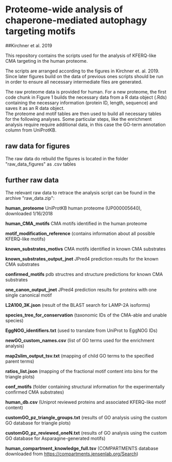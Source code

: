 # Proteome-wide analysis of chaperone-mediated autophagy targeting motifs

##Kirchner et al. 2019


This repository contains the scripts used for the analysis of KFERQ-like CMA targeting in the human proteome.

The scripts are arranged according to the figures in Kirchner et. al. 2019. Since later figures build on the data of previous ones scripts should be run in order to ensure all necessary intermediate files are generated.  
  
The raw proteome data is provided for human. For a new proteome, the first code chunk in Figure 1 builds the necessary data from a R data object (.Rds) containing the necessary information (protein ID, length, sequence) and saves it as an R data object.  
The proteome and motif tables are then used to build all necessary tables for the following analyses. Some particular steps, like the enrichment analysis require require additional data, in this case the GO-term annotation column from UniProtKB.  

## raw data for figures
The raw data do rebuild the figures is located in the folder "raw_data_figures" as .csv tables

## further raw data
The relevant raw data to retrace the analysis script can be found in the archive "raw_data.zip":  
  
**human_proteome** UniProtKB human proteome (UP000005640), downloaded 1/16/2018
  
**human\_CMA_motifs** CMA motifs identified in the human proteome 
 
**motif\_modification_reference** (contains information about all possible KFERQ-like motifs) 

**known\_substrates_motivs** CMA motifs identified in known CMA substrates  

**known\_substrates_output_jnet** JPred4 prediction results for the known CMA substrates  

**confirmed_motifs** pdb structres and structure predictions for known CMA substrates  

**one\_canon\_output\_jnet** JPred4 prediction results for proteins with one single canonical motif  

**L2A100_3K.json** (result of the BLAST search for LAMP-2A isoforms)  

**species\_tree\_for_conservation** (taxonomic IDs of the CMA-able and unable species)  

**EggNOG_identifiers.txt** (used to translate from UniProt to EggNOG IDs)  

**newGO\_custom_names.csv** (list of GO terms used for the enrichment analysis)  

**map2slim\_output_tsv.txt** (mapping of child GO terms to the specified parent terms)  

**ratios_list.json** (mapping of the fractional motif content into bins for the triangle plots)  

**conf_motifs** (folder containing structural information for the experimentally confirmed CMA substrates) 

**human_db.csv** (Uniprot reviewed proteins and associated KFERQ-like motif content)

**customGO\_pz\_triangle_groups.txt** (results of GO analysis using the custom GO database for triangle plots)

**customGO\_pz\_reviewed_oneN.txt** (results of GO analysis using the custom GO database for Asparagine-generated motifs)

**human\_compartment\_knowledge_full.tsv** (COMPARTMENTS database downloaded from https://compartments.jensenlab.org/Search)

